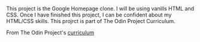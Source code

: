 This project is the Google Homepage clone. I will be using vanills HTML and CSS. Once I have finished this project, I can be confident about my HTML/CSS skills. This projrct is part of The Odin Project Curriculum. 

From The Odin Project's [curriculum](http://www.theodinproject.com/courses/web-development-101/lessons/html-css)